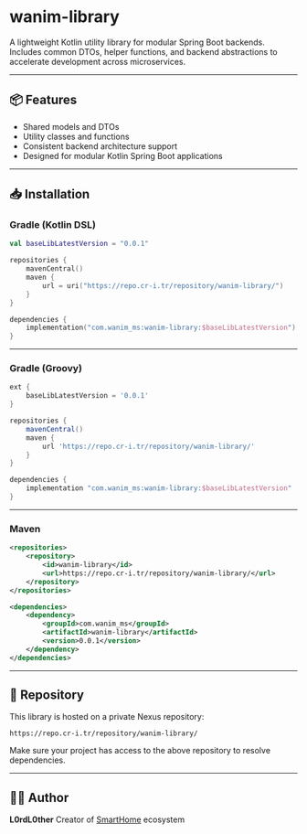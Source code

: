 # wanim-library

A lightweight Kotlin utility library for modular Spring Boot backends.  
Includes common DTOs, helper functions, and backend abstractions to accelerate development across microservices.

---

## 📦 Features

- Shared models and DTOs
- Utility classes and functions
- Consistent backend architecture support
- Designed for modular Kotlin Spring Boot applications

---

## 📥 Installation

### Gradle (Kotlin DSL)

```kotlin
val baseLibLatestVersion = "0.0.1"

repositories {
    mavenCentral()
    maven {
        url = uri("https://repo.cr-i.tr/repository/wanim-library/")
    }
}

dependencies {
    implementation("com.wanim_ms:wanim-library:$baseLibLatestVersion")
}
````

---

### Gradle (Groovy)

```groovy
ext {
    baseLibLatestVersion = '0.0.1'
}

repositories {
    mavenCentral()
    maven {
        url 'https://repo.cr-i.tr/repository/wanim-library/'
    }
}

dependencies {
    implementation "com.wanim_ms:wanim-library:$baseLibLatestVersion"
}
```

---

### Maven

```xml
<repositories>
    <repository>
        <id>wanim-library</id>
        <url>https://repo.cr-i.tr/repository/wanim-library/</url>
    </repository>
</repositories>

<dependencies>
    <dependency>
        <groupId>com.wanim_ms</groupId>
        <artifactId>wanim-library</artifactId>
        <version>0.0.1</version>
    </dependency>
</dependencies>
```

---

## 🔗 Repository

This library is hosted on a private Nexus repository:

```
https://repo.cr-i.tr/repository/wanim-library/
```

Make sure your project has access to the above repository to resolve dependencies.

---

## 👨‍💻 Author

**L0rdL0ther**
Creator of [SmartHome](https://github.com/L0rdL0ther/smart_home) ecosystem



